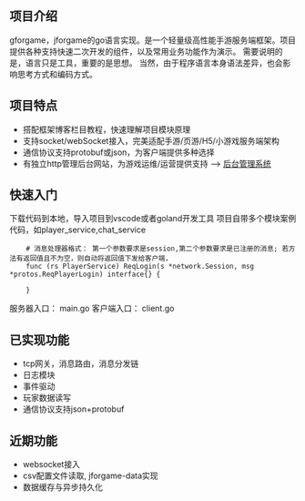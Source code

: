 
## 项目介绍　　
gforgame，jforgame的go语言实现。是一个轻量级高性能手游服务端框架。项目提供各种支持快速二次开发的组件，以及常用业务功能作为演示。
需要说明的是，语言只是工具，重要的是思想。 当然，由于程序语言本身语法差异，也会影响思考方式和编码方式。 

## 项目特点
* 搭配框架博客栏目教程，快速理解项目模块原理
* 支持socket/webSocket接入，完美适配手游/页游/H5/小游戏服务端架构
* 通信协议支持protobuf或json，为客户端提供多种选择
* 有独立http管理后台网站，为游戏运维/运营提供支持  --> [后台管理系统](https://github.com/kingston-csj/gamekeeper)  

## 快速入门
下载代码到本地，导入项目到vscode或者goland开发工具
项目自带多个模块案例代码，如player_service,chat_service

```
    # 消息处理器格式： 第一个参数要求是session,第二个参数要求是已注册的消息; 若方法有返回值且不为空，则自动将返回值下发给客户端，
    func (rs PlayerService) ReqLogin(s *network.Session, msg *protos.ReqPlayerLogin) interface{} {
    
    }
```

服务器入口： main.go
客户端入口： client.go

## 已实现功能
* tcp网关，消息路由，消息分发链  
* 日志模块
* 事件驱动
* 玩家数据读写
* 通信协议支持json+protobuf

## 近期功能
* websocket接入
* csv配置文件读取, jforgame-data实现
* 数据缓存与异步持久化

